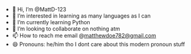 - 👋 Hi, I’m @MattD-123
- 👀 I’m interested in learning as many languages as I can
- 🌱 I’m currently learning Python
- 💞️ I’m looking to collaborate on nothing atm
- 📫 How to reach me email @matthewdoe782@gmail.com 
- 😄 Pronouns: he/him tho I dont care about this modern pronoun stuff

<!---
MattD-123/MattD-123 is a ✨ special ✨ repository because its `README.md` (this file) appears on your GitHub profile.
You can click the Preview link to take a look at your changes.
--->
